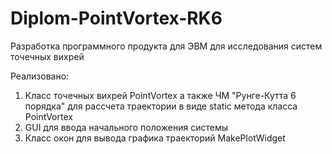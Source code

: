 # Diplom-PointVortex-RK6

Разработка программного продукта для ЭВМ для исследования систем точечных вихрей 


Реализовано:
1) Класс точечных вихрей PointVortex а также ЧМ "Рунге-Кутта 6 порядка" для рассчета траектории в виде static метода класса PointVortex
2) GUI для ввода начального положения системы
3) Класс окон для вывода графика траекторий MakePlotWidget
